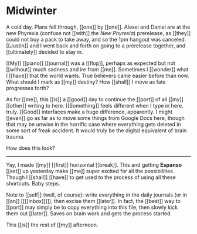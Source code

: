 
# Midwinter


A cold day. Plans fell through, [[one]] by [[one]]. Alexei and Daniel are at the new Phyrexia (confuse not [[with]] the *New Phyrexia*) prerelease, as [[they]] could not buy a pack to take away, and so the 1pm hangout was canceled. [[Justin]] and I went back and forth on going to a prerelease together, and [[ultimately]] decided to stay in.

[[My]] [[piano]] [[journal]] was a [[flop]], perhaps as expected but not [[without]] much sadness and ire from [[me]]. Sometimes I [[wonder]] what I [[have]] that the world wants. True believers came easier before than now. What should I mark as [[my]] destiny? How [[shall]] I move as fate progresses forth?

As for [[me]], this [[is]] a [[good]] day to continue the [[port]] of all [[my]] [[other]] writing to here. [[Something]] feels different when I type in here, truly. [[Good]] interfaces make a huge difference, apparently. I might [[even]] go as far as to move some things from Google Docs here, though that may be unwise in the horrific case where everything gets deleted in some sort of freak accident. It would truly be the digital equivalent of brain trauma.

How does this look?
- - -
Yay, I made [[my]] [[first]] horizontal [[break]]. This and getting **Espanso** [[set]] up yesterday make [[me]] super excited for all the possibilities. Though I [[shall]] [[have]] to get used to the process of using all these shortcuts. Baby steps.

Note to [[self]] (well, of course): write everything in the daily journals (or in [[an]] [[[[inbox]]]]), then excise them [[later]]. In fact, the [[best]] way to [[port]] may simply be to copy everything into this file, then slowly kick them out [[later]]. Saves on brain work and gets the process started.

This [[is]] the rest of [[my]] afternoon.